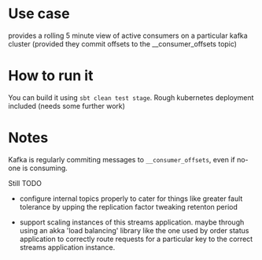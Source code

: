 # Use case

provides a rolling 5 minute view of active consumers on a particular kafka cluster (provided they commit offsets to the __consumer_offsets topic)

# How to run it

You can build it using `sbt clean test stage`. Rough kubernetes deployment included (needs some further work)


# Notes

Kafka is regularly commiting messages to `__consumer_offsets`, even if no-one is consuming.

Still TODO
- configure internal topics properly to cater for things like
    greater fault tolerance by upping the replication factor
    tweaking retenton period
    
- support scaling instances of this streams application. maybe through using an akka 'load balancing' library like the one
used by order status application to correctly route requests for a particular key to the correct streams application instance.   

